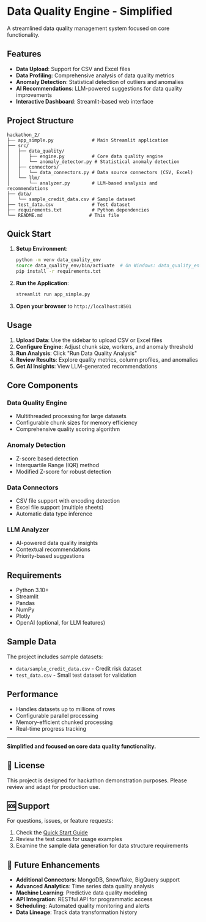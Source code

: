 # Data Quality Engine - Simplified

A streamlined data quality management system focused on core functionality.

## Features

- **Data Upload**: Support for CSV and Excel files
- **Data Profiling**: Comprehensive analysis of data quality metrics
- **Anomaly Detection**: Statistical detection of outliers and anomalies
- **AI Recommendations**: LLM-powered suggestions for data quality improvements
- **Interactive Dashboard**: Streamlit-based web interface

## Project Structure

```
hackathon_2/
├── app_simple.py              # Main Streamlit application
├── src/
│   ├── data_quality/
│   │   ├── engine.py          # Core data quality engine
│   │   └── anomaly_detector.py # Statistical anomaly detection
│   ├── connectors/
│   │   └── data_connectors.py # Data source connectors (CSV, Excel)
│   └── llm/
│       └── analyzer.py        # LLM-based analysis and recommendations
├── data/
│   └── sample_credit_data.csv # Sample dataset
├── test_data.csv              # Test dataset
├── requirements.txt           # Python dependencies
└── README.md                 # This file
```

## Quick Start

1. **Setup Environment**:
   ```bash
   python -m venv data_quality_env
   source data_quality_env/bin/activate  # On Windows: data_quality_env\Scripts\activate
   pip install -r requirements.txt
   ```

2. **Run the Application**:
   ```bash
   streamlit run app_simple.py
   ```

3. **Open your browser** to `http://localhost:8501`

## Usage

1. **Upload Data**: Use the sidebar to upload CSV or Excel files
2. **Configure Engine**: Adjust chunk size, workers, and anomaly threshold
3. **Run Analysis**: Click "Run Data Quality Analysis" 
4. **Review Results**: Explore quality metrics, column profiles, and anomalies
5. **Get AI Insights**: View LLM-generated recommendations

## Core Components

### Data Quality Engine
- Multithreaded processing for large datasets
- Configurable chunk sizes for memory efficiency
- Comprehensive quality scoring algorithm

### Anomaly Detection
- Z-score based detection
- Interquartile Range (IQR) method
- Modified Z-score for robust detection

### Data Connectors
- CSV file support with encoding detection
- Excel file support (multiple sheets)
- Automatic data type inference

### LLM Analyzer
- AI-powered data quality insights
- Contextual recommendations
- Priority-based suggestions

## Requirements

- Python 3.10+
- Streamlit
- Pandas
- NumPy
- Plotly
- OpenAI (optional, for LLM features)

## Sample Data

The project includes sample datasets:
- `data/sample_credit_data.csv` - Credit risk dataset
- `test_data.csv` - Small test dataset for validation

## Performance

- Handles datasets up to millions of rows
- Configurable parallel processing
- Memory-efficient chunked processing
- Real-time progress tracking

---

**Simplified and focused on core data quality functionality.**

## 📄 License

This project is designed for hackathon demonstration purposes. Please review and adapt for production use.

## 🆘 Support

For questions, issues, or feature requests:
1. Check the [Quick Start Guide](QUICKSTART.md)
2. Review the test cases for usage examples
3. Examine the sample data generation for data structure requirements

## 🔮 Future Enhancements

- **Additional Connectors**: MongoDB, Snowflake, BigQuery support
- **Advanced Analytics**: Time series data quality analysis
- **Machine Learning**: Predictive data quality modeling
- **API Integration**: RESTful API for programmatic access
- **Scheduling**: Automated quality monitoring and alerts
- **Data Lineage**: Track data transformation history
